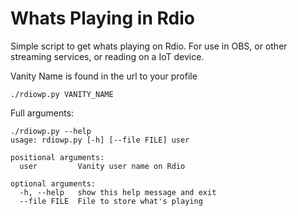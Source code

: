 # Whats Playing in Rdio
Simple script to get whats playing on Rdio. For use in OBS, or other streaming services, or reading on a IoT device.

Vanity Name is found in the url to your profile

	./rdiowp.py VANITY_NAME

Full arguments:

	./rdiowp.py --help
	usage: rdiowp.py [-h] [--file FILE] user

	positional arguments:
	  user         Vanity user name on Rdio

	optional arguments:
	  -h, --help   show this help message and exit
	  --file FILE  File to store what's playing

